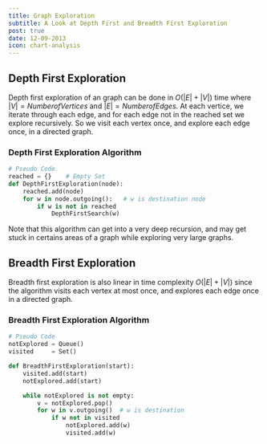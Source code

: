 ```yaml
---
title: Graph Exploration
subtitle: A Look at Depth First and Breadth First Exploration
post: true
date: 12-09-2013
icon: chart-analysis
---
```


## Depth First Exploration
Depth first exploration of an graph can be done in $O(|E| + |V|)$ time where $|V| = Number of Vertices$
and $|E| = Number of Edges$.  At each vertice, we iterate through each edge, and for each edge not in the
reached set we explore recursively. So we visit each vertex once, and explore each edge once, in a directed graph.

### Depth First Exploration Algorithm

````python
# Pseudo Code
reached = {}    # Empty Set
def DepthFirstExploration(node):
    reached.add(node)
    for w in node.outgoing():   # w is destination node
        if w is not in reached
            DepthFirstSearch(w)
````

Note that this algorithm can get into a very deep recursion, and may get stuck in certains areas of a 
graph while exploring very large graphs.


## Breadth First Exploration

Breadth first exploration is also linear in time complexity $O(|E| + |V|)$ since the algorithm visits each
vertex at most once, and explores each edge once in a directed graph.

### Breadth First Exploration Algorithm

````python
# Pseudo Code
notExplored = Queue()
visited     = Set()

def BreadthFirstExploration(start):
    visited.add(start)
    notExplored.add(start)

    while notExplored is not empty:
        v = notExplored.pop()
        for w in v.outgoing()  # w is destination
            if w not in visited
                notExplored.add(w)
                visited.add(w)
````